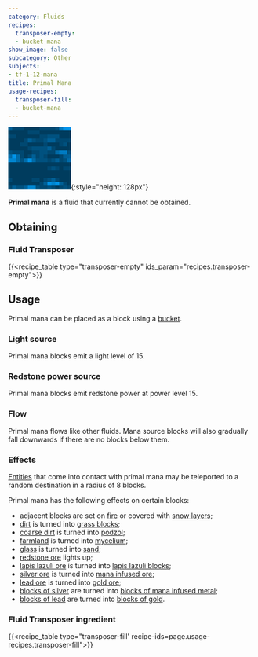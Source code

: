 ```yaml
---
category: Fluids
recipes:
  transposer-empty:
  - bucket-mana
show_image: false
subcategory: Other
subjects:
- tf-1-12-mana
title: Primal Mana
usage-recipes:
  transposer-fill:
  - bucket-mana
---
```


![Primal mana](/assets/images/docs/1.12/thermal-foundation/primal-mana.gif){:style="height: 128px"}


**Primal mana** is a fluid that currently cannot be obtained.


Obtaining
---------

### Fluid Transposer
{{<recipe_table type="transposer-empty" ids_param="recipes.transposer-empty">}}


Usage
-----

Primal mana can be placed as a block using a
[bucket](https://minecraft.gamepedia.com/Bucket).

### Light source
Primal mana blocks emit a light level of 15.

### Redstone power source
Primal mana blocks emit redstone power at power level 15.

### Flow
Primal mana flows like other fluids. Mana source blocks will also gradually fall
downwards if there are no blocks below them.

### Effects
[Entities](https://minecraft.gamepedia.com/Entity) that come into contact with
primal mana may be teleported to a random destination in a radius of 8 blocks.

Primal mana has the following effects on certain blocks:

* adjacent blocks are set on [fire](https://minecraft.gamepedia.com/Fire) or
  covered with [snow layers](https://minecraft.gamepedia.com/Snow_(layer));
* [dirt](https://minecraft.gamepedia.com/Dirt) is turned into [grass
  blocks](https://minecraft.gamepedia.com/Grass_Block);
* [coarse dirt](https://minecraft.gamepedia.com/Coarse_Dirt) is turned into
  [podzol](https://minecraft.gamepedia.com/Podzol);
* [farmland](https://minecraft.gamepedia.com/Farmland) is turned into
  [mycelium](https://minecraft.gamepedia.com/Mycelium);
* [glass](https://minecraft.gamepedia.com/Glass) is turned into
  [sand](https://minecraft.gamepedia.com/Sand);
* [redstone ore](https://minecraft.gamepedia.com/Redstone_Ore) lights up;
* [lapis lazuli ore](https://minecraft.gamepedia.com/Lapis_Lazuli_Ore) is turned
  into [lapis lazuli
  blocks](https://minecraft.gamepedia.com/Lapis_Lazuli_Block);
* [silver ore](../silver-ore/) is turned into [mana infused
  ore](../mana-infused-ore/);
* [lead ore](../lead-ore/) is turned into [gold
  ore](https://minecraft.gamepedia.com/Gold_Ore);
* [blocks of silver](../block-of-silver/) are turned into [blocks of mana
  infused metal](../block-of-mana-infused-metal/);
* [blocks of lead](../block-of-lead/) are turned into [blocks of
  gold](https://minecraft.gamepedia.com/Block_of_Gold).


### Fluid Transposer ingredient
{{<recipe_table type="transposer-fill' recipe-ids=page.usage-recipes.transposer-fill">}}
